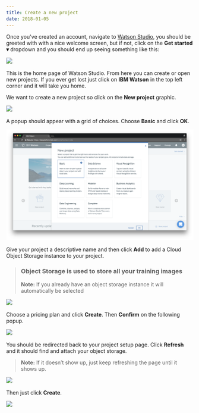 ```yaml
---
title: Create a new project
date: 2018-01-05
---
```


Once you've created an account, navigate to [Watson Studio](http://dataplatform.ibm.com/), you should be greeted with with a nice welcome screen, but if not, click on the **Get started ▾** dropdown and you should end up seeing something like this:

![](https://cdn-images-1.medium.com/max/6208/1*dTrUKjjQl8W0O0uA6CDthg.png)

This is the home page of Watson Studio. From here you can create or open new projects. If you ever get lost just click on **IBM Watson** in the top left corner and it will take you home.

We want to create a new project so click on the **New project** graphic.

![](https://cdn-images-1.medium.com/max/6208/1*S2phtiJ2DrUGZ5JWf9HcUw.png)

A popup should appear with a grid of choices. Choose **Basic** and click **OK**.

![](assets/5_0_basic.png)

Give your project a descriptive name and then click **Add** to add a Cloud Object Storage instance to your project.
> ### Object Storage is used to store all your training images
> **Note:** If you already have an object storage instance it will automatically be selected

![](https://cdn-images-1.medium.com/max/6208/1*xPV-6tkZ49c0rshbs1AZgA.png)

Choose a pricing plan and click **Create**. Then **Confirm** on the following popup.

![](https://cdn-images-1.medium.com/max/6208/1*F-2pDIPY2pAcxrmVB-4V0w.png)

You should be redirected back to your project setup page. Click **Refresh** and it should find and attach your object storage.
> **Note:** If it doesn’t show up, just keep refreshing the page until it shows up.

![](https://cdn-images-1.medium.com/max/6208/1*9cxdBB3RbxVmvyPRdJm-Xg.png)

Then just click **Create**.

![](https://cdn-images-1.medium.com/max/6208/1*O6sbacHgH5cpK2NO_Ze5Kw.png)
